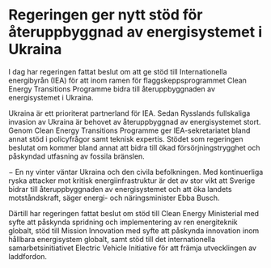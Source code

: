 # Regeringen ger nytt stöd för återuppbyggnad av energisystemet i Ukraina

I dag har regeringen fattat beslut om att ge stöd till Internationella energibyrån (IEA) för att inom ramen för flaggskeppsprogrammet Clean Energy Transitions Programme bidra till återuppbyggnaden av energisystemet i Ukraina.

Ukraina är ett prioriterat partnerland för IEA. Sedan Rysslands fullskaliga invasion av Ukraina är behovet av återuppbyggnad av energisystemet stort. Genom Clean Energy Transitions Programme ger IEA-sekretariatet bland annat stöd i policyfrågor samt teknisk expertis. Stödet som regeringen beslutat om kommer bland annat att bidra till ökad försörjningstrygghet och påskyndad utfasning av fossila bränslen.

− En ny vinter väntar Ukraina och den civila befolkningen. Med kontinuerliga ryska attacker mot kritisk energiinfrastruktur är det av stor vikt att Sverige bidrar till återuppbyggnaden av energisystemet och att öka landets motståndskraft, säger energi- och näringsminister Ebba Busch.

Därtill har regeringen fattat beslut om stöd till Clean Energy Ministerial med syfte att påskynda spridning och implementering av ren energiteknik globalt, stöd till Mission Innovation med syfte att påskynda innovation inom hållbara energisystem globalt, samt stöd till det internationella samarbetsinitiativet Electric Vehicle Initiative för att främja utvecklingen av laddfordon.
